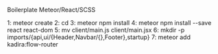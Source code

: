 Boilerplate Meteor/React/SCSS

1: meteor create <app name>
2: cd <app name>
3: meteor npm install
4: meteor npm install --save react react-dom
5: mv client/main.js client/main.jsx
6: mkdir -p imports/{api,ui/{Header,Navbar/{},Footer},startup}
7: meteor add kadira:flow-router
